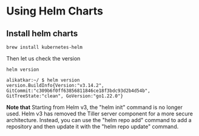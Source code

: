 # Using Helm Charts

## Install helm charts 

```shell
brew install kubernetes-helm
```

Then let us check the version
```shell
helm version
```

```
alikatkar:~/ $ helm version
version.BuildInfo{Version:"v3.14.2", GitCommit:"c309b6f0ff63856811846ce18f3bdc93d2b4d54b", GitTreeState:"clean", GoVersion:"go1.22.0"}
```
**Note that**
Starting from Helm v3, the "helm init" command is no longer used. Helm v3 has removed the Tiller server 
component for a more secure architecture. Instead, you can use the "helm repo add" command to add a repository and then 
update it with the "helm repo update" command.
